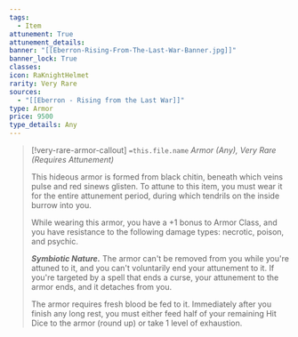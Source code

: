 ```yaml
---
tags:
  - Item
attunement: True
attunement_details: 
banner: "[[Eberron-Rising-From-The-Last-War-Banner.jpg]]"
banner_lock: True
classes:
icon: RaKnightHelmet
rarity: Very Rare
sources:
  - "[[Eberron - Rising from the Last War]]"
type: Armor
price: 9500
type_details: Any
---
```

>[!very-rare-armor-callout] `=this.file.name`
>*Armor (Any), Very Rare (Requires Attunement)*
>
>This hideous armor is formed from black chitin, beneath which veins pulse and red sinews glisten. To attune to this item, you must wear it for the entire attunement period, during which tendrils on the inside burrow into you.
>
>While wearing this armor, you have a +1 bonus to Armor Class, and you have resistance to the following damage types: necrotic, poison, and psychic.
>
>***Symbiotic Nature.*** The armor can't be removed from you while you're attuned to it, and you can't voluntarily end your attunement to it. If you're targeted by a spell that ends a curse, your attunement to the armor ends, and it detaches from you.
>
>The armor requires fresh blood be fed to it. Immediately after you finish any long rest, you must either feed half of your remaining Hit Dice to the armor (round up) or take 1 level of exhaustion.
>
>
